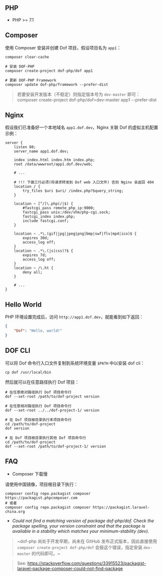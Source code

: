 <!-- toc -->

## PHP

- PHP >= 7.1

## Composer

使用 Composer 安装并创建 Dof 项目，假设项目名为 `app1`：

``` shell
composer clear-cache

# 安装 DOF-PHP
composer create-project dof-php/dof app1

# 更新 DOF-PHP Framework
composer update dof-php/framework --prefer-dist
```

> 若要安装开发版本（不稳定）则指定版本号为 `dev-master` 即可：composer create-project dof-php/dof=dev-master app1 --prefer-dist

## Nginx

假设我们已准备好一个本地域名 `app1.dof.dev`，Nginx 关联 Dof 的虚拟主机配置示例：

``` nginx
server {
    listen 80;
    server_name app1.dof.dev;

    index index.html index.htm index.php;
    root /data/wwwroot/app1.dof.dev/web;

    # ...

    # !!! 下面三行必须(将请求转发到 Dof web 入口文件) 否则 Nginx 会返回 404
    location / {
        try_files $uri $uri/ /index.php?$query_string;
    }

    location ~ [^/]\.php(/|$) {
        #fastcgi_pass remote_php_ip:9000;
        fastcgi_pass unix:/dev/shm/php-cgi.sock;
        fastcgi_index index.php;
        include fastcgi.conf;
    }

    location ~ .*\.(gif|jpg|jpeg|png|bmp|swf|flv|mp4|ico)$ {
        expires 30d;
        access_log off;
    }
    location ~ .*\.(js|css)?$ {
        expires 7d;
        access_log off;
    }
    location ~ /\.ht {
        deny all;
    }

    # ...
}
```

## Hello World

PHP 环境设置完成后，访问 `http://app1.dof.dev`，就能看到如下返回：

``` json
{
    "Dof": "Hello, world!"
}
```

## DOF CLI

可以将 Dof 命令行入口文件复制到系统环境变量 `$PATH` 中以安装 dof cli：

``` shell
cp dof /usr/local/bin
```

然后就可以在任意路径执行 Dof 项目：

``` shell
# 在任意绝对路径执行 Dof 项目命令行
dof --set-root /path/to/dof-project version

# 在任意相对路径执行 Dof 项目命令行
dof --set-root ../../dof-project-1/ version

# 在 Dof 项目根目录执行本项目命令行
cd /path/to/dof-project
dof version

# 在 Dof 项目根目录执行其他 Dof 项目命令行
cd /path/to/dof-project
dof --set-root /path/to/dof-project-1/ version
```

## FAQ

- Composer 下载慢

请使用中国镜像，项目根目录下执行：

``` shell
composer config repo.packagist composer https://packagist.phpcomposer.com
# 或者
composer config repo.packagist composer https://packagist.laravel-china.org
```

- _Could not find a matching version of package dof-php/dof. Check the package spelling, your version constraint and that the package is available in a stability which matches your minimum-stability (dev)._

> ~dof-php 尚处于开发早期，尚未在 GitHub 发布正式版本，因此直接使用 `composer create-project dof-php/dof` 会报这个错误，指定安装 `dev-master` 的代码即可。~

> See: <https://stackoverflow.com/questions/33915523/packagist-laravel-package-composer-could-not-find-package>
